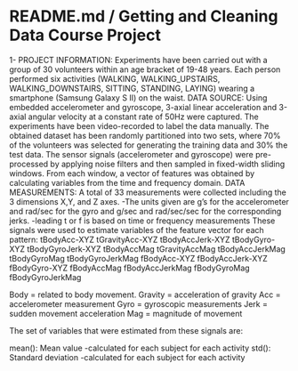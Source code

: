 # README.md / Getting and Cleaning Data Course Project

1- PROJECT INFORMATION:
Experiments have been carried out with a group of 30 volunteers within an age bracket of 19-48 years. Each person performed six activities (WALKING, WALKING_UPSTAIRS, WALKING_DOWNSTAIRS, SITTING, STANDING, LAYING) wearing a smartphone (Samsung Galaxy S II) on the waist.
DATA SOURCE:
Using embedded accelerometer and gyroscope,  3-axial linear acceleration and 3-axial angular velocity at a constant rate of 50Hz were captured. The experiments have been video-recorded to label the data manually. The obtained dataset has been randomly partitioned into two sets, where 70% of the volunteers was selected for generating the training data and 30% the test data. The sensor signals (accelerometer and gyroscope) were pre-processed by applying noise filters and then sampled in fixed-width sliding windows. From each window, a vector of features was obtained by calculating variables from the time and frequency domain.
DATA MEASUREMENTS:
A total of 33 measurements were collected including the 3 dimensions  X,Y, and Z axes.
-The units given are g’s for the accelerometer and rad/sec for the gyro and g/sec and rad/sec/sec for the corresponding jerks.
-leading t or f is based on time or frequency measurements
These signals were used to estimate variables of the feature vector for each pattern:
tBodyAcc-XYZ
tGravityAcc-XYZ
tBodyAccJerk-XYZ
tBodyGyro-XYZ
tBodyGyroJerk-XYZ
tBodyAccMag
tGravityAccMag
tBodyAccJerkMag
tBodyGyroMag
tBodyGyroJerkMag
fBodyAcc-XYZ
fBodyAccJerk-XYZ
fBodyGyro-XYZ
fBodyAccMag
fBodyAccJerkMag
fBodyGyroMag
fBodyGyroJerkMag

Body = related to body movement.
Gravity = acceleration of gravity
Acc = accelerometer measurement
Gyro = gyroscopic measurements
Jerk = sudden movement acceleration
Mag = magnitude of movement

The set of variables that were estimated from these signals are:

mean(): Mean value -calculated for each subject for each activity 
std(): Standard deviation -calculated for each subject for each activity 
 
   
   
 
